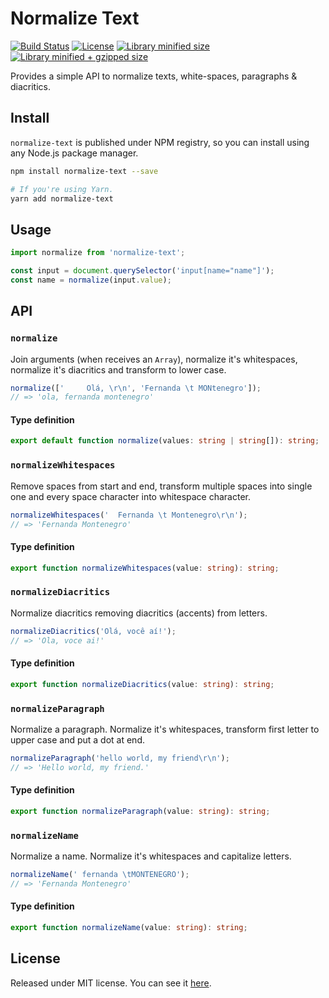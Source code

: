 # Normalize Text

[![Build Status](https://travis-ci.org/VitorLuizC/normalize-text.svg?branch=master)](https://travis-ci.org/VitorLuizC/normalize-text)
[![License](https://badgen.net/github/license/VitorLuizC/normalize-text)](./LICENSE)
[![Library minified size](https://badgen.net/bundlephobia/min/normalize-text)](https://bundlephobia.com/result?p=normalize-text)
[![Library minified + gzipped size](https://badgen.net/bundlephobia/minzip/normalize-text)](https://bundlephobia.com/result?p=normalize-text)

Provides a simple API to normalize texts, white-spaces, paragraphs & diacritics.

## Install

`normalize-text` is published under NPM registry, so you can install using any Node.js package manager.

```sh
npm install normalize-text --save

# If you're using Yarn.
yarn add normalize-text
```

## Usage

```js
import normalize from 'normalize-text';

const input = document.querySelector('input[name="name"]');
const name = normalize(input.value);
```

## API

### `normalize`

Join arguments (when receives an `Array`), normalize it's whitespaces, normalize it's diacritics and transform to lower case.

```js
normalize(['     Olá, \r\n', 'Fernanda \t MONtenegro']);
// => 'ola, fernanda montenegro'
```

#### Type definition

```ts
export default function normalize(values: string | string[]): string;
```

### `normalizeWhitespaces`

Remove spaces from start and end, transform multiple spaces into single one and every space character into whitespace character.

```js
normalizeWhitespaces('  Fernanda \t Montenegro\r\n');
// => 'Fernanda Montenegro'
```

#### Type definition

```ts
export function normalizeWhitespaces(value: string): string;
```

### `normalizeDiacritics`

Normalize diacritics removing diacritics (accents) from letters.

```js
normalizeDiacritics('Olá, você aí!');
// => 'Ola, voce ai!'
```

#### Type definition

```ts
export function normalizeDiacritics(value: string): string;
```

### `normalizeParagraph`

Normalize a paragraph. Normalize it's whitespaces, transform first letter to upper case and put a dot at end.

```js
normalizeParagraph('hello world, my friend\r\n');
// => 'Hello world, my friend.'
```

#### Type definition

```ts
export function normalizeParagraph(value: string): string;
```

### `normalizeName`

Normalize a name. Normalize it's whitespaces and capitalize letters.

```js
normalizeName(' fernanda \tMONTENEGRO');
// => 'Fernanda Montenegro'
```

#### Type definition

```ts
export function normalizeName(value: string): string;
```

## License

Released under MIT license. You can see it [here](./LICENSE).
